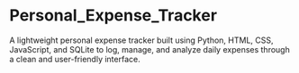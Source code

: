 # Personal_Expense_Tracker
A lightweight personal expense tracker built using Python, HTML, CSS, JavaScript, and SQLite to log, manage, and analyze daily expenses through a clean and user-friendly interface.
